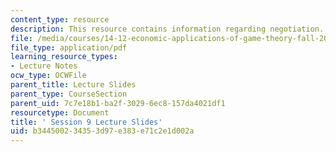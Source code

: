 ```yaml
---
content_type: resource
description: This resource contains information regarding negotiation.
file: /media/courses/14-12-economic-applications-of-game-theory-fall-2012/b344500234353d97e383e71c2e1d002a_MIT14_12F12_slides9.pdf
file_type: application/pdf
learning_resource_types:
- Lecture Notes
ocw_type: OCWFile
parent_title: Lecture Slides
parent_type: CourseSection
parent_uid: 7c7e18b1-ba2f-3029-6ec8-157da4021df1
resourcetype: Document
title: ' Session 9 Lecture Slides'
uid: b3445002-3435-3d97-e383-e71c2e1d002a
---
```

